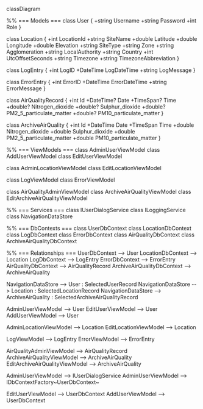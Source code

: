 classDiagram

%% === Models ===
class User {
  +string Username
  +string Password
  +int Role
}

class Location {
  +int LocationId
  +string SiteName
  +double Latitude
  +double Longitude
  +double Elevation
  +string SiteType
  +string Zone
  +string Agglomeration
  +string LocalAuthority
  +string Country
  +int UtcOffsetSeconds
  +string Timezone
  +string TimezoneAbbreviation
}

class LogEntry {
  +int LogID
  +DateTime LogDateTime
  +string LogMessage
}

class ErrorEntry {
  +int ErrorID
  +DateTime ErrorDateTime
  +string ErrorMessage
}

class AirQualityRecord {
  +int Id
  +DateTime? Date
  +TimeSpan? Time
  +double? Nitrogen_dioxide
  +double? Sulphur_dioxide
  +double? PM2_5_particulate_matter
  +double? PM10_particulate_matter
}

class ArchiveAirQuality {
  +int Id
  +DateTime Date
  +TimeSpan Time
  +double Nitrogen_dioxide
  +double Sulphur_dioxide
  +double PM2_5_particulate_matter
  +double PM10_particulate_matter
}

%% === ViewModels ===
class AdminUserViewModel
class AddUserViewModel
class EditUserViewModel

class AdminLocationViewModel
class EditLocationViewModel

class LogViewModel
class ErrorViewModel

class AirQualityAdminViewModel
class ArchiveAirQualityViewModel
class EditArchiveAirQualityViewModel

%% === Services ===
class IUserDialogService
class ILoggingService
class NavigationDataStore

%% === DbContexts ===
class UserDbContext
class LocationDbContext
class LogDbContext
class ErrorDbContext
class AirQualityDbContext
class ArchiveAirQualityDbContext

%% === Relationships ===
UserDbContext --> User
LocationDbContext --> Location
LogDbContext --> LogEntry
ErrorDbContext --> ErrorEntry
AirQualityDbContext --> AirQualityRecord
ArchiveAirQualityDbContext --> ArchiveAirQuality

NavigationDataStore --> User : SelectedUserRecord
NavigationDataStore --> Location : SelectedLocationRecord
NavigationDataStore --> ArchiveAirQuality : SelectedArchiveAirQualityRecord

AdminUserViewModel --> User
EditUserViewModel --> User
AddUserViewModel --> User

AdminLocationViewModel --> Location
EditLocationViewModel --> Location

LogViewModel --> LogEntry
ErrorViewModel --> ErrorEntry

AirQualityAdminViewModel --> AirQualityRecord
ArchiveAirQualityViewModel --> ArchiveAirQuality
EditArchiveAirQualityViewModel --> ArchiveAirQuality

AdminUserViewModel --> IUserDialogService
AdminUserViewModel --> IDbContextFactory~UserDbContext~

EditUserViewModel --> UserDbContext
AddUserViewModel --> UserDbContext
